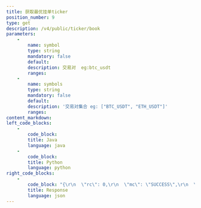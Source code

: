 ```yaml
---
title: 获取最优挂单ticker
position_number: 9
type: get
description: /v4/public/ticker/book
parameters:
    -
        name: symbol
        type: string
        mandatory: false
        default:
        description: 交易对  eg:btc_usdt
        ranges:
    -
        name: symbols
        type: string
        mandatory: false
        default:
        description: '交易对集合 eg: ["BTC_USDT", "ETH_USDT"]'
        ranges:
content_markdown:
left_code_blocks:
    -
        code_block:
        title: Java
        language: java
    -
        code_block:
        title: Python
        language: python
right_code_blocks:
    -
        code_block: "{\r\n  \"rc\": 0,\r\n  \"mc\": \"SUCCESS\",\r\n  \"ma\": [],\r\n  \"result\": [\r\n    {\r\n      \"s\": \"btc_usdt\",  //交易对(symbol)\r\n      \"ap\": null,  //asks price(卖一价)\r\n      \"aq\": null,  //asks qty(卖一量)\r\n      \"bp\": null,   //bids price(买一价)\r\n      \"bq\": null    //bids qty(买一量)\r\n    }\r\n  ]\r\n}"
        title: Response
        language: json
---
```

